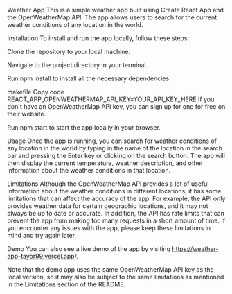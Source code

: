 Weather App
This is a simple weather app built using Create React App and the OpenWeatherMap API. The app allows users to search for the current weather conditions of any location in the world.

Installation
To install and run the app locally, follow these steps:

Clone the repository to your local machine.

Navigate to the project directory in your terminal.

Run npm install to install all the necessary dependencies.

makefile
Copy code
REACT_APP_OPENWEATHERMAP_API_KEY=YOUR_API_KEY_HERE
If you don't have an OpenWeatherMap API key, you can sign up for one for free on their website.

Run npm start to start the app locally in your browser.

Usage
Once the app is running, you can search for weather conditions of any location in the world by typing in the name of the location in the search bar and pressing the Enter key or clicking on the search button. The app will then display the current temperature, weather description, and other information about the weather conditions in that location.

Limitations
Although the OpenWeatherMap API provides a lot of useful information about the weather conditions in different locations, it has some limitations that can affect the accuracy of the app. For example, the API only provides weather data for certain geographic locations, and it may not always be up to date or accurate. In addition, the API has rate limits that can prevent the app from making too many requests in a short amount of time. If you encounter any issues with the app, please keep these limitations in mind and try again later.

Demo
You can also see a live demo of the app by visiting https://weather-app-tayor99.vercel.app/.

Note that the demo app uses the same OpenWeatherMap API key as the local version, so it may also be subject to the same limitations as mentioned in the Limitations section of the README.

